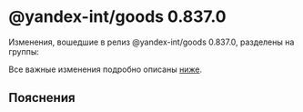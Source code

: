 # @yandex-int/goods 0.837.0

<!-- ЧЕЛОВЕЧЕСКОЕ ВСТУПЛЕНИЕ -->

Изменения, вошедшие в релиз @yandex-int/goods 0.837.0, разделены на группы:

Все важные изменения подробно описаны [ниже](#Пояснения).

## Пояснения

